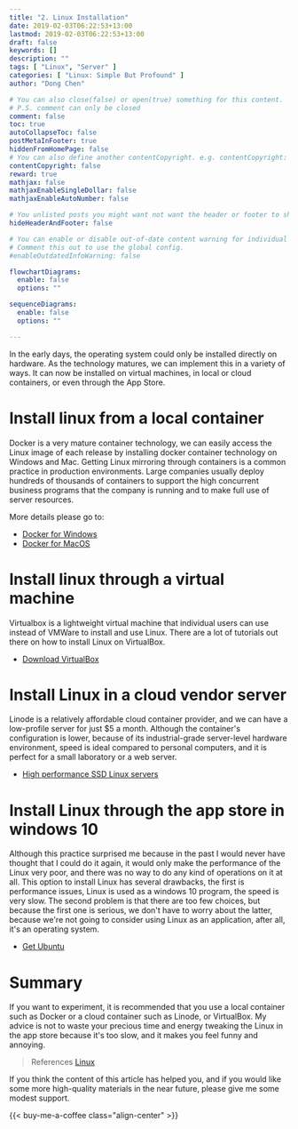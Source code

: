 ```yaml
---
title: "2. Linux Installation"
date: 2019-02-03T06:22:53+13:00
lastmod: 2019-02-03T06:22:53+13:00
draft: false
keywords: []
description: ""
tags: [ "Linux", "Server" ]
categories: [ "Linux: Simple But Profound" ]
author: "Dong Chen"

# You can also close(false) or open(true) something for this content.
# P.S. comment can only be closed
comment: false
toc: true
autoCollapseToc: false
postMetaInFooter: true
hiddenFromHomePage: false
# You can also define another contentCopyright. e.g. contentCopyright: "This is another copyright."
contentCopyright: false
reward: true
mathjax: false
mathjaxEnableSingleDollar: false
mathjaxEnableAutoNumber: false

# You unlisted posts you might want not want the header or footer to show
hideHeaderAndFooter: false

# You can enable or disable out-of-date content warning for individual post.
# Comment this out to use the global config.
#enableOutdatedInfoWarning: false

flowchartDiagrams:
  enable: false
  options: ""

sequenceDiagrams: 
  enable: false
  options: ""

---
```


<!--more-->

In the early days, the operating system could only be installed directly on hardware. As the technology matures, we can implement this in a variety of ways. It can now be installed on virtual machines, in local or cloud containers, or even through the App Store.

# Install linux from a local container

Docker is a very mature container technology, we can easily access the Linux image of each release by installing docker container technology on Windows and Mac. Getting Linux mirroring through containers is a common practice in production environments. Large companies usually deploy hundreds of thousands of containers to support the high concurrent business programs that the company is running and to make full use of server resources.

More details please go to:

- [Docker for Windows](https://docs.docker.com/docker-for-windows/)
- [Docker for MacOS](https://docs.docker.com/docker-for-mac/)

# Install linux through a virtual machine

Virtualbox is a lightweight virtual machine that individual users can use instead of VMWare to install and use Linux. There are a lot of tutorials out there on how to install Linux on VirtualBox.

- [Download VirtualBox](https://www.virtualbox.org/wiki/Downloads)

# Install Linux in a cloud vendor server

Linode is a relatively affordable cloud container provider, and we can have a low-profile server for just $5 a month. Although the container's configuration is lower, because of its industrial-grade server-level hardware environment, speed is ideal compared to personal computers, and it is perfect for a small laboratory or a web server.

- [High performance SSD Linux servers](https://www.linode.com/?r=6dbaf596fccc4d80aa991a21e94127870ad098ab)

# Install Linux through the app store in windows 10

Although this practice surprised me because in the past I would never have thought that I could do it again, it would only make the performance of the Linux very poor, and there was no way to do any kind of operations on it at all. This option to install Linux has several drawbacks, the first is performance issues, Linux is used as a windows 10 program, the speed is very slow. The second problem is that there are too few choices, but because the first one is serious, we don't have to worry about the latter, because we're not going to consider using Linux as an application, after all, it's an operating system.

- [Get Ubuntu](https://www.microsoft.com/en-nz/p/ubuntu/9nblggh4msv6)

# Summary

If you want to experiment, it is recommended that you use a local container such as Docker or a cloud container such as Linode, or VirtualBox. My advice is not to waste your precious time and energy tweaking the Linux in the app store because it's too slow, and it makes you feel funny and annoying.

> References
> [Linux](https://en.wikipedia.org/wiki/Linux)

If you think the content of this article has helped you, and if you would like some more high-quality materials in the near future, please give me some modest support.

<!-- Buy Me a Coffee Button -->
{{< buy-me-a-coffee class="align-center" >}}
